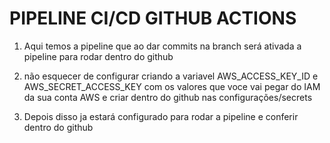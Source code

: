 # PIPELINE CI/CD GITHUB ACTIONS

1. Aqui temos a pipeline que ao dar commits na branch será ativada a pipeline para rodar dentro do github

2. não esquecer de configurar criando a variavel AWS_ACCESS_KEY_ID e AWS_SECRET_ACCESS_KEY com os valores que voce vai pegar do IAM da sua conta AWS e criar dentro do github nas configurações/secrets

3. Depois disso ja estará configurado para rodar a pipeline e conferir dentro do github